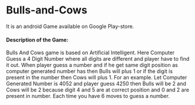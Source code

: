 # Bulls-and-Cows
It is an android Game available on Google Play-store. 

#### Description of the Game:

Bulls And Cows game is based on Artificial Intelligent. Here Computer Guess a 4 Digit Number where all digits are different and player have to find it out. When player guess a number and if he get same digit position as computer generated number has then Bulls will plus 1 or if the digit is present in the number then Cows will plus 1. For an example. Let Computer Generated Number is 4052 and player guess 4250 then Bulls will be 2 and Cows will be 2 because digit 4 and 5 are at correct position and 0 and 2 are present in number. Each time you have 6 moves to guess a number.
